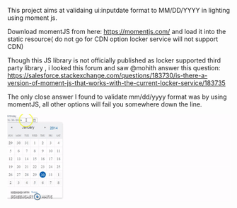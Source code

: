 This project aims at validaing ui:inputdate format to MM/DD/YYYY in lighting using moment js.

Download momentJS from here: https://momentjs.com/ and load it into the static resource( do not go for CDN option locker service will not support CDN)

Though this JS library is not officially published as locker supported third party library , i looked this forum and saw @mohith answer this question: https://salesforce.stackexchange.com/questions/183730/is-there-a-version-of-moment-js-that-works-with-the-current-locker-service/183735

The only close answer I found to validate mm/dd/yyyy format was by using momentJS, all other options will fail you somewhere down the line.

![screenshot](https://github.com/Rao6308/LightningvalidatedateMMDDYYY/blob/master/src/Validatedate.gif)